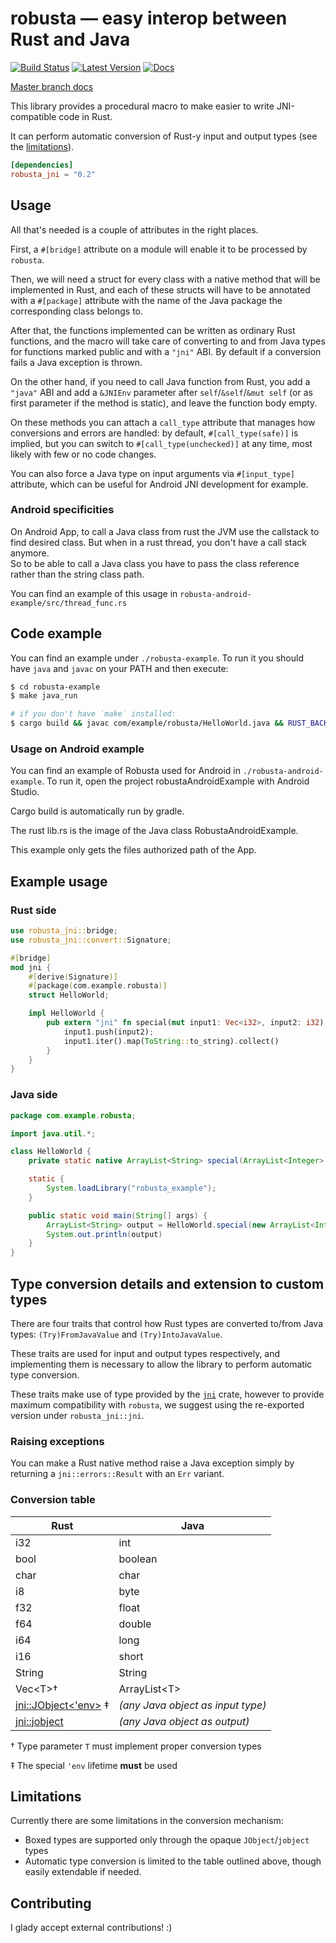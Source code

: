 # robusta &mdash; easy interop between Rust and Java
[![Build Status](https://travis-ci.com/giovanniberti/robusta.svg?branch=master)](https://travis-ci.com/giovanniberti/robusta) [![Latest Version](https://img.shields.io/crates/v/robusta_jni.svg)](https://crates.io/crates/robusta_jni) [![Docs](https://docs.rs/robusta_jni/badge.svg?version=0.2.0)](https://docs.rs/robusta_jni)

[Master branch docs](https://giovanniberti.github.io/doc/robusta_jni/)

This library provides a procedural macro to make easier to write JNI-compatible code in Rust.

It can perform automatic conversion of Rust-y input and output types (see the [limitations](#limitations)).

```toml
[dependencies]
robusta_jni = "0.2"
```

## Usage
All that's needed is a couple of attributes in the right places.

First, a `#[bridge]` attribute on a module will enable it to be processed by `robusta`.

Then, we will need a struct for every class with a native method that will be implemented in Rust,
and each of these structs will have to be annotated with a `#[package]` attribute
with the name of the Java package the corresponding class belongs to.

After that, the functions implemented can be written as ordinary Rust functions, and the macro will
take care of converting to and from Java types for functions marked public and with a `"jni"` ABI. By default if a conversion fails a Java exception is thrown.

On the other hand, if you need to call Java function from Rust, you add a `"java"` ABI and add a  `&JNIEnv` parameter after `self`/`&self`/`&mut self` (or as first parameter if the method is static), and leave the function body empty.

On these methods you can attach a `call_type` attribute that manages how conversions and errors are handled: by default, `#[call_type(safe)]` is implied,
but you can switch to `#[call_type(unchecked)]` at any time, most likely with few or no code changes.

You can also force a Java type on input arguments via `#[input_type]` attribute, which can be useful for Android JNI development for example.

### Android specificities

On Android App, to call a Java class from rust the JVM use the callstack to find desired class.
But when in a rust thread, you don't have a call stack anymore.\
So to be able to call a Java class you have to pass the class reference rather than the string class path.

You can find an example of this usage in `robusta-android-example/src/thread_func.rs`

## Code example

You can find an example under `./robusta-example`. To run it you should have `java` and `javac` on your PATH and then execute:

```bash
$ cd robusta-example
$ make java_run

# if you don't have `make` installed:
$ cargo build && javac com/example/robusta/HelloWorld.java && RUST_BACKTRACE=full java -Djava.library.path=../target/debug com.example.robusta.HelloWorld
```

### Usage on Android example

You can find an example of Robusta used for Android in `./robusta-android-example`.
To run it, open the project robustaAndroidExample with Android Studio.

Cargo build is automatically run by gradle.

The rust lib.rs is the image of the Java class RobustaAndroidExample.

This example only gets the files authorized path of the App.

## Example usage
### Rust side
```rust
use robusta_jni::bridge;
use robusta_jni::convert::Signature;

#[bridge]
mod jni {
    #[derive(Signature)]
    #[package(com.example.robusta)]
    struct HelloWorld;

    impl HelloWorld {
        pub extern "jni" fn special(mut input1: Vec<i32>, input2: i32) -> Vec<String> {
            input1.push(input2);
            input1.iter().map(ToString::to_string).collect()
        }
    }
}
```

### Java side
```java
package com.example.robusta;

import java.util.*;

class HelloWorld {
    private static native ArrayList<String> special(ArrayList<Integer> input1, int input2);

    static {
        System.loadLibrary("robusta_example");
    }

    public static void main(String[] args) {
        ArrayList<String> output = HelloWorld.special(new ArrayList<Integer>(List.of(1, 2, 3)), 4);
        System.out.println(output)
    }
}
```

## Type conversion details and extension to custom types
There are four traits that control how Rust types are converted to/from Java types:
`(Try)FromJavaValue` and `(Try)IntoJavaValue`.

These traits are used for input and output types respectively, and implementing them
is necessary to allow the library to perform automatic type conversion.

These traits make use of type provided by the  [`jni`](https://crates.io/crates/jni) crate,
however to provide maximum compatibility with `robusta`, we suggest using the re-exported version under `robusta_jni::jni`.

### Raising exceptions
You can make a Rust native method raise a Java exception simply by returning a `jni::errors::Result` with an `Err` variant.

### Conversion table

| **Rust**                                                                           | **Java**                          |
|------------------------------------------------------------------------------------|-----------------------------------|
| i32                                                                                | int                               |
| bool                                                                               | boolean                           |
| char                                                                               | char                              |
| i8                                                                                 | byte                              |
| f32                                                                                | float                             |
| f64                                                                                | double                            |
| i64                                                                                | long                              |
| i16                                                                                | short                             |
| String                                                                             | String                            |
| Vec\<T\>†                                                                          | ArrayList\<T\>                    |
| [jni::JObject<'env>](https://docs.rs/jni/0.17.0/jni/objects/struct.JObject.html) ‡ | *(any Java object as input type)* |
| [jni::jobject](https://docs.rs/jni/0.17.0/jni/sys/type.jobject.html)               | *(any Java object as output)*     |

† Type parameter `T` must implement proper conversion types

‡ The special `'env` lifetime **must** be used

## Limitations

Currently there are some limitations in the conversion mechanism:
 * Boxed types are supported only through the opaque `JObject`/`jobject` types
 * Automatic type conversion is limited to the table outlined above, though easily extendable if needed.


## Contributing
I glady accept external contributions! :)
